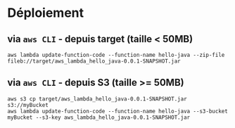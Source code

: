 # Déploiement

## via `aws CLI` - depuis target (taille < 50MB)

`aws lambda update-function-code --function-name hello-java --zip-file fileb://target/aws_lambda_hello_java-0.0.1-SNAPSHOT.jar`

## via `aws CLI` - depuis S3 (taille >= 50MB)

```
aws s3 cp target/aws_lambda_hello_java-0.0.1-SNAPSHOT.jar s3://myBucket
aws lambda update-function-code --function-name hello-java --s3-bucket myBucket --s3-key aws_lambda_hello_java-0.0.1-SNAPSHOT.jar
```